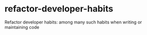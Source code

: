 # refactor-developer-habits
Refactor developer habits: among many such habits when writing or maintaining code
